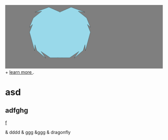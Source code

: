 ![sdsfdf!](kan.png)
+ 
[ learn more ](https:]]) .

# asd
## adfghg

[ f ]()
>
& dddd & ggg
&ggg
& dragonfly

